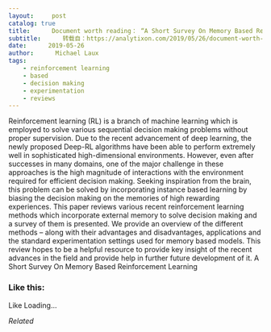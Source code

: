 ```yaml
---
layout:     post
catalog: true
title:      Document worth reading： “A Short Survey On Memory Based Reinforcement Learning”
subtitle:      转载自：https://analytixon.com/2019/05/26/document-worth-reading-a-short-survey-on-memory-based-reinforcement-learning/
date:      2019-05-26
author:      Michael Laux
tags:
    - reinforcement learning
    - based
    - decision making
    - experimentation
    - reviews
---
```


Reinforcement learning (RL) is a branch of machine learning which is employed to solve various sequential decision making problems without proper supervision. Due to the recent advancement of deep learning, the newly proposed Deep-RL algorithms have been able to perform extremely well in sophisticated high-dimensional environments. However, even after successes in many domains, one of the major challenge in these approaches is the high magnitude of interactions with the environment required for efficient decision making. Seeking inspiration from the brain, this problem can be solved by incorporating instance based learning by biasing the decision making on the memories of high rewarding experiences. This paper reviews various recent reinforcement learning methods which incorporate external memory to solve decision making and a survey of them is presented. We provide an overview of the different methods – along with their advantages and disadvantages, applications and the standard experimentation settings used for memory based models. This review hopes to be a helpful resource to provide key insight of the recent advances in the field and provide help in further future development of it. A Short Survey On Memory Based Reinforcement Learning





### Like this:

Like Loading...


*Related*

